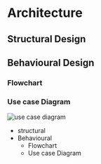 # Architecture

## Structural Design

## Behavioural Design
### Flowchart

### Use case Diagram
![use case diagram](https://user-images.githubusercontent.com/46949702/152684207-1062d514-217e-4df2-b1f4-893374380720.png)


* structural
* Behavioural
    * Flowchart
    * Use case Diagram
